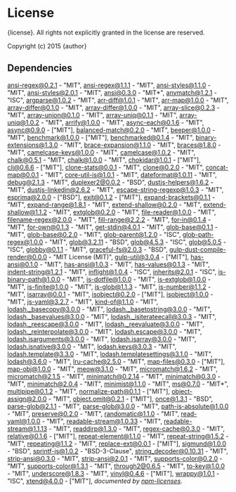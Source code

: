 # License

{license}. All rights not explicitly granted in the license are reserved.

Copyright (c) 2015 {author}

## Dependencies
[ansi-regex@0.2.1](&quot;https://github.com/sindresorhus/ansi-regex&quot;) - &quot;MIT&quot;, [ansi-regex@1.1.1](&quot;https://github.com/sindresorhus/ansi-regex&quot;) - &quot;MIT&quot;, [ansi-styles@1.1.0](&quot;https://github.com/sindresorhus/ansi-styles&quot;) - &quot;MIT&quot;, [ansi-styles@2.0.1](&quot;https://github.com/sindresorhus/ansi-styles&quot;) - &quot;MIT&quot;, [ansi@0.3.0](&quot;https://github.com/TooTallNate/ansi.js&quot;) - &quot;MIT*&quot;, [anymatch@1.2.1](&quot;https://github.com/es128/anymatch&quot;) - &quot;ISC&quot;, [argparse@1.0.2](&quot;https://github.com/nodeca/argparse&quot;) - &quot;MIT&quot;, [arr-diff@1.0.1](&quot;https://github.com/jonschlinkert/arr-diff&quot;) - &quot;MIT&quot;, [arr-map@1.0.0](&quot;https://github.com/jonschlinkert/arr-map&quot;) - &quot;MIT&quot;, [array-differ@0.1.0](&quot;https://github.com/sindresorhus/array-differ&quot;) - &quot;MIT&quot;, [array-differ@1.0.0](&quot;https://github.com/sindresorhus/array-differ&quot;) - &quot;MIT&quot;, [array-slice@0.2.3](&quot;https://github.com/jonschlinkert/array-slice&quot;) - &quot;MIT&quot;, [array-union@0.1.0](&quot;https://github.com/sindresorhus/array-union&quot;) - &quot;MIT&quot;, [array-uniq@0.1.1](&quot;https://github.com/sindresorhus/array-uniq&quot;) - &quot;MIT&quot;, [array-uniq@1.0.2](&quot;https://github.com/sindresorhus/array-uniq&quot;) - &quot;MIT&quot;, [arrify@1.0.0](&quot;https://github.com/sindresorhus/arrify&quot;) - &quot;MIT&quot;, [async-each@0.1.6](&quot;https://github.com/paulmillr/async-each&quot;) - &quot;MIT&quot;, [async@0.9.0](&quot;https://github.com/caolan/async&quot;) - [&quot;MIT&quot;], [balanced-match@0.2.0](&quot;https://github.com/juliangruber/balanced-match&quot;) - &quot;MIT&quot;, [beeper@1.0.0](&quot;https://github.com/sindresorhus/beeper&quot;) - &quot;MIT&quot;, [benchmark@1.0.0](&quot;https://github.com/bestiejs/benchmark.js&quot;) - [&quot;MIT&quot;], [benchmarked@0.1.4](&quot;https://github.com/jonschlinkert/benchmarked&quot;) - &quot;MIT&quot;, [binary-extensions@1.3.0](&quot;https://github.com/sindresorhus/binary-extensions&quot;) - &quot;MIT&quot;, [brace-expansion@1.1.0](&quot;https://github.com/juliangruber/brace-expansion&quot;) - &quot;MIT&quot;, [braces@1.8.0](&quot;https://github.com/jonschlinkert/braces&quot;) - &quot;MIT&quot;, [camelcase-keys@1.0.0](&quot;https://github.com/sindresorhus/camelcase-keys&quot;) - &quot;MIT&quot;, [camelcase@1.0.2](&quot;https://github.com/sindresorhus/camelcase&quot;) - &quot;MIT&quot;, [chalk@0.5.1](&quot;https://github.com/sindresorhus/chalk&quot;) - &quot;MIT&quot;, [chalk@1.0.0](&quot;https://github.com/sindresorhus/chalk&quot;) - &quot;MIT&quot;, [chokidar@1.0.1](&quot;https://github.com/paulmillr/chokidar&quot;) - [&quot;MIT&quot;], [cli@0.6.6](&quot;http://github.com/chriso/cli&quot;) - [&quot;MIT&quot;], [clone-stats@0.0.1](&quot;https://github.com/hughsk/clone-stats&quot;) - &quot;MIT&quot;, [clone@0.2.0](&quot;https://github.com/pvorb/node-clone&quot;) - &quot;MIT&quot;, [concat-map@0.0.1](&quot;https://github.com/substack/node-concat-map&quot;) - &quot;MIT&quot;, [core-util-is@1.0.1](&quot;https://github.com/isaacs/core-util-is&quot;) - &quot;MIT&quot;, [dateformat@1.0.11](&quot;https://github.com/felixge/node-dateformat&quot;) - &quot;MIT&quot;, [debug@2.1.3](&quot;https://github.com/visionmedia/debug&quot;) - &quot;MIT&quot;, [duplexer2@0.0.2](&quot;https://github.com/deoxxa/duplexer2&quot;) - &quot;BSD&quot;, [dustjs-helpers@1.6.2](&quot;https://github.com/linkedin/dustjs-helpers&quot;) - &quot;MIT&quot;, [dustjs-linkedin@2.6.2](&quot;https://github.com/linkedin/dustjs&quot;) - &quot;MIT&quot;, [escape-string-regexp@1.0.3](&quot;https://github.com/sindresorhus/escape-string-regexp&quot;) - &quot;MIT&quot;, [esprima@2.0.0](&quot;https://github.com/jquery/esprima&quot;) - [&quot;BSD&quot;], [exit@0.1.2](&quot;https://github.com/cowboy/node-exit&quot;) - [&quot;MIT&quot;], [expand-brackets@0.1.1](&quot;https://github.com/jonschlinkert/expand-brackets&quot;) - &quot;MIT&quot;, [expand-range@1.8.1](&quot;https://github.com/jonschlinkert/expand-range&quot;) - &quot;MIT&quot;, [extend-shallow@0.2.0](&quot;https://github.com/jonschlinkert/extend-shallow&quot;) - &quot;MIT&quot;, [extend-shallow@1.1.2](&quot;https://github.com/jonschlinkert/extend-shallow&quot;) - &quot;MIT&quot;, [extglob@0.2.0](&quot;https://github.com/jonschlinkert/extglob&quot;) - &quot;MIT&quot;, [file-reader@1.0.0](&quot;https://github.com/jonschlinkert/file-reader&quot;) - &quot;MIT&quot;, [filename-regex@2.0.0](&quot;https://github.com/regexps/filename-regex&quot;) - &quot;MIT&quot;, [fill-range@2.2.2](&quot;https://github.com/jonschlinkert/fill-range&quot;) - &quot;MIT&quot;, [for-in@0.1.4](&quot;https://github.com/jonschlinkert/for-in&quot;) - &quot;MIT&quot;, [for-own@0.1.3](&quot;https://github.com/jonschlinkert/for-own&quot;) - &quot;MIT&quot;, [get-stdin@4.0.1](&quot;https://github.com/sindresorhus/get-stdin&quot;) - &quot;MIT&quot;, [glob-base@0.1.1](&quot;https://github.com/jonschlinkert/glob-base&quot;) - &quot;MIT&quot;, [glob-base@0.2.0](&quot;https://github.com/jonschlinkert/glob-base&quot;) - &quot;MIT&quot;, [glob-parent@1.2.0](&quot;https://github.com/es128/glob-parent&quot;) - &quot;ISC&quot;, [glob-path-regex@1.0.0](&quot;https://github.com/regexps/glob-path-regex&quot;) - &quot;MIT&quot;, [glob@3.2.11](&quot;https://github.com/isaacs/node-glob&quot;) - &quot;BSD&quot;, [glob@4.5.3](&quot;https://github.com/isaacs/node-glob&quot;) - &quot;ISC&quot;, [glob@5.0.5](&quot;https://github.com/isaacs/node-glob&quot;) - &quot;ISC&quot;, [globby@0.1.1](&quot;https://github.com/sindresorhus/globby&quot;) - &quot;MIT&quot;, [graceful-fs@2.0.3](&quot;https://github.com/isaacs/node-graceful-fs&quot;) - &quot;BSD&quot;, [gulp-dust-compile-render@0.0.0](&quot;https://github.com/Cellarise/gulp-dust-compile-render&quot;) - &quot;MIT License (MIT)&quot;, [gulp-util@3.0.4](&quot;https://github.com/wearefractal/gulp-util&quot;) - [&quot;MIT&quot;], [has-ansi@0.1.0](&quot;https://github.com/sindresorhus/has-ansi&quot;) - &quot;MIT&quot;, [has-ansi@1.0.3](&quot;https://github.com/sindresorhus/has-ansi&quot;) - &quot;MIT&quot;, [has-values@0.1.3](&quot;https://github.com/jonschlinkert/has-values&quot;) - &quot;MIT&quot;, [indent-string@1.2.1](&quot;https://github.com/sindresorhus/indent-string&quot;) - &quot;MIT&quot;, [inflight@1.0.4](&quot;https://github.com/isaacs/inflight&quot;) - &quot;ISC&quot;, [inherits@2.0.1](&quot;https://github.com/isaacs/inherits&quot;) - &quot;ISC&quot;, [is-binary-path@1.0.0](&quot;https://github.com/sindresorhus/is-binary-path&quot;) - &quot;MIT&quot;, [is-dotfile@1.0.0](&quot;https://github.com/regexps/is-dotfile&quot;) - &quot;MIT&quot;, [is-extglob@1.0.0](&quot;https://github.com/jonschlinkert/is-extglob&quot;) - &quot;MIT&quot;, [is-finite@1.0.0](&quot;https://github.com/sindresorhus/is-finite&quot;) - &quot;MIT&quot;, [is-glob@1.1.3](&quot;https://github.com/jonschlinkert/is-glob&quot;) - &quot;MIT&quot;, [is-number@1.1.2](&quot;https://github.com/jonschlinkert/is-number&quot;) - &quot;MIT&quot;, [isarray@0.0.1](&quot;https://github.com/juliangruber/isarray&quot;) - &quot;MIT&quot;, [isobject@0.2.0](&quot;https://github.com/jonschlinkert/isobject&quot;) - [&quot;MIT&quot;], [isobject@1.0.0](&quot;https://github.com/jonschlinkert/isobject&quot;) - &quot;MIT&quot;, [js-yaml@3.2.7](&quot;https://github.com/nodeca/js-yaml&quot;) - &quot;MIT&quot;, [kind-of@1.1.0](&quot;https://github.com/jonschlinkert/kind-of&quot;) - &quot;MIT&quot;, [lodash._basecopy@3.0.0](&quot;https://github.com/lodash/lodash&quot;) - &quot;MIT&quot;, [lodash._basetostring@3.0.0](&quot;https://github.com/lodash/lodash&quot;) - &quot;MIT&quot;, [lodash._basevalues@3.0.0](&quot;https://github.com/lodash/lodash&quot;) - &quot;MIT&quot;, [lodash._isiterateecall@3.0.3](&quot;https://github.com/lodash/lodash&quot;) - &quot;MIT&quot;, [lodash._reescape@3.0.0](&quot;https://github.com/lodash/lodash&quot;) - &quot;MIT&quot;, [lodash._reevaluate@3.0.0](&quot;https://github.com/lodash/lodash&quot;) - &quot;MIT&quot;, [lodash._reinterpolate@3.0.0](&quot;https://github.com/lodash/lodash&quot;) - &quot;MIT&quot;, [lodash.escape@3.0.0](&quot;https://github.com/lodash/lodash&quot;) - &quot;MIT&quot;, [lodash.isarguments@3.0.0](&quot;https://github.com/lodash/lodash&quot;) - &quot;MIT&quot;, [lodash.isarray@3.0.0](&quot;https://github.com/lodash/lodash&quot;) - &quot;MIT&quot;, [lodash.isnative@3.0.0](&quot;https://github.com/lodash/lodash&quot;) - &quot;MIT&quot;, [lodash.keys@3.0.3](&quot;https://github.com/lodash/lodash&quot;) - &quot;MIT&quot;, [lodash.template@3.3.0](&quot;https://github.com/lodash/lodash&quot;) - &quot;MIT&quot;, [lodash.templatesettings@3.1.0](&quot;https://github.com/lodash/lodash&quot;) - &quot;MIT&quot;, [lodash@3.6.0](&quot;https://github.com/lodash/lodash&quot;) - &quot;MIT&quot;, [lru-cache@2.5.0](&quot;https://github.com/isaacs/node-lru-cache&quot;) - &quot;MIT&quot;, [map-files@0.3.0](&quot;https://github.com/jonschlinkert/map-files&quot;) - [&quot;MIT&quot;], [map-obj@1.0.0](&quot;https://github.com/sindresorhus/map-obj&quot;) - &quot;MIT&quot;, [meow@3.1.0](&quot;https://github.com/sindresorhus/meow&quot;) - &quot;MIT&quot;, [micromatch@1.6.2](&quot;https://github.com/jonschlinkert/micromatch&quot;) - &quot;MIT&quot;, [micromatch@2.1.5](&quot;https://github.com/jonschlinkert/micromatch&quot;) - &quot;MIT&quot;, [minimatch@0.2.14](&quot;https://github.com/isaacs/minimatch&quot;) - &quot;MIT&quot;, [minimatch@0.3.0](&quot;https://github.com/isaacs/minimatch&quot;) - &quot;MIT&quot;, [minimatch@2.0.4](&quot;https://github.com/isaacs/minimatch&quot;) - &quot;MIT&quot;, [minimist@1.1.0](&quot;https://github.com/substack/minimist&quot;) - &quot;MIT&quot;, [ms@0.7.0](&quot;https://github.com/guille/ms.js&quot;) - &quot;MIT*&quot;, [multipipe@0.1.2](&quot;https://github.com/juliangruber/multipipe&quot;) - &quot;MIT&quot;, [normalize-path@0.1.1](&quot;https://github.com/jonschlinkert/normalize-path&quot;) - [&quot;MIT&quot;], [object-assign@2.0.0](&quot;https://github.com/sindresorhus/object-assign&quot;) - &quot;MIT&quot;, [object.omit@0.2.1](&quot;https://github.com/jonschlinkert/object.omit&quot;) - [&quot;MIT&quot;], [once@1.3.1](&quot;https://github.com/isaacs/once&quot;) - &quot;BSD&quot;, [parse-glob@2.1.1](&quot;https://github.com/jonschlinkert/parse-glob&quot;) - &quot;MIT&quot;, [parse-glob@3.0.0](&quot;https://github.com/jonschlinkert/parse-glob&quot;) - &quot;MIT&quot;, [path-is-absolute@1.0.0](&quot;https://github.com/sindresorhus/path-is-absolute&quot;) - &quot;MIT&quot;, [preserve@0.2.0](&quot;https://github.com/jonschlinkert/preserve&quot;) - &quot;MIT&quot;, [randomatic@1.1.0](&quot;https://github.com/jonschlinkert/randomatic&quot;) - &quot;MIT&quot;, [read-yaml@1.0.0](&quot;https://github.com/jonschlinkert/read-yaml&quot;) - &quot;MIT&quot;, [readable-stream@1.0.33](&quot;https://github.com/isaacs/readable-stream&quot;) - &quot;MIT&quot;, [readable-stream@1.1.13](&quot;https://github.com/isaacs/readable-stream&quot;) - &quot;MIT&quot;, [readdirp@1.3.0](&quot;https://github.com/thlorenz/readdirp&quot;) - &quot;MIT&quot;, [regex-cache@0.3.0](&quot;https://github.com/jonschlinkert/regex-cache&quot;) - &quot;MIT&quot;, [relative@0.1.6](&quot;https://github.com/jonschlinkert/relative&quot;) - [&quot;MIT&quot;], [repeat-element@1.1.0](&quot;https://github.com/jonschlinkert/repeat-element&quot;) - &quot;MIT&quot;, [repeat-string@1.5.2](&quot;https://github.com/jonschlinkert/repeat-string&quot;) - &quot;MIT&quot;, [repeating@1.1.2](&quot;https://github.com/sindresorhus/repeating&quot;) - &quot;MIT&quot;, [replace-ext@0.0.1](&quot;https://github.com/wearefractal/replace-ext&quot;) - [&quot;MIT&quot;], [sigmund@1.0.0](&quot;https://github.com/isaacs/sigmund&quot;) - &quot;BSD&quot;, [sprintf-js@1.0.2](&quot;https://github.com/alexei/sprintf.js&quot;) - &quot;BSD-3-Clause&quot;, [string_decoder@0.10.31](&quot;https://github.com/rvagg/string_decoder&quot;) - &quot;MIT&quot;, [strip-ansi@0.3.0](&quot;https://github.com/sindresorhus/strip-ansi&quot;) - &quot;MIT&quot;, [strip-ansi@2.0.1](&quot;https://github.com/sindresorhus/strip-ansi&quot;) - &quot;MIT&quot;, [supports-color@0.2.0](&quot;https://github.com/sindresorhus/supports-color&quot;) - &quot;MIT&quot;, [supports-color@1.3.1](&quot;https://github.com/sindresorhus/supports-color&quot;) - &quot;MIT&quot;, [through2@0.6.5](&quot;https://github.com/rvagg/through2&quot;) - &quot;MIT&quot;, [to-key@1.0.0](&quot;https://github.com/jonschlinkert/to-key&quot;) - &quot;MIT&quot;, [underscore@1.8.3](&quot;https://github.com/jashkenas/underscore&quot;) - &quot;MIT&quot;, [vinyl@0.4.6](&quot;https://github.com/wearefractal/vinyl&quot;) - [&quot;MIT&quot;], [wrappy@1.0.1](&quot;https://github.com/npm/wrappy&quot;) - &quot;ISC&quot;, [xtend@4.0.0](&quot;https://github.com/Raynos/xtend&quot;) - [&quot;MIT&quot;], 
*documented by [npm-licenses](http://github.com/AceMetrix/npm-license.git)*.